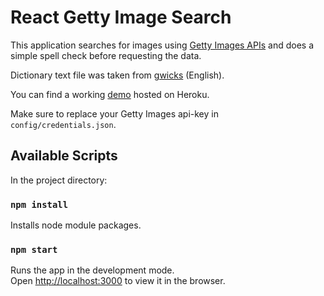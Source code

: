 # React Getty Image Search

This application searches for images using [Getty Images APIs](http://developers.gettyimages.com/docs/) and does a simple spell check before requesting the data.

Dictionary text file was taken from [gwicks](http://www.gwicks.net/dictionaries.htm) (English).

You can find a working [demo](https://pn-getty-image-search.herokuapp.com/) hosted on Heroku.<br>

Make sure to replace your Getty Images api-key in `config/credentials.json`.

## Available Scripts

In the project directory:

### `npm install`

Installs node module packages.

### `npm start`

Runs the app in the development mode.<br>
Open [http://localhost:3000](http://localhost:3000) to view it in the browser.




